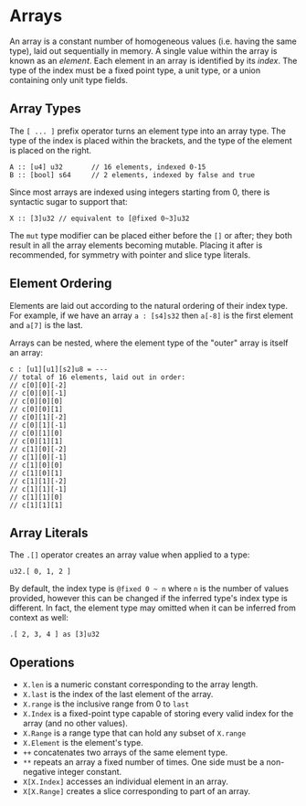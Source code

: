 # Arrays
An array is a constant number of homogeneous values (i.e. having the same type), laid out sequentially in memory.  A single value within the array is known as an _element_.  Each element in an array is identified by its _index_.  The type of the index must be a fixed point type, a unit type, or a union containing only unit type fields.

## Array Types
The `[ ... ]` prefix operator turns an element type into an array type.  The type of the index is placed within the brackets, and the type of the element is placed on the right.
```verdi
A :: [u4] u32       // 16 elements, indexed 0-15
B :: [bool] s64     // 2 elements, indexed by false and true
```

Since most arrays are indexed using integers starting from 0, there is syntactic sugar to support that:
```verdi
X :: [3]u32 // equivalent to [@fixed 0~3]u32
```

The `mut` type modifier can be placed either before the `[]` or after; they both result in all the array elements becoming mutable.  Placing it after is recommended, for symmetry with pointer and slice type literals.

## Element Ordering
Elements are laid out according to the natural ordering of their index type.  For example, if we have an array  `a : [s4]s32` then `a[-8]` is the first element and `a[7]` is the last.

Arrays can be nested, where the element type of the "outer" array is itself an array:
```verdi
c : [u1][u1][s2]u8 = ---
// total of 16 elements, laid out in order:
// c[0][0][-2]
// c[0][0][-1]
// c[0][0][0]
// c[0][0][1]
// c[0][1][-2]
// c[0][1][-1]
// c[0][1][0]
// c[0][1][1]
// c[1][0][-2]
// c[1][0][-1]
// c[1][0][0]
// c[1][0][1]
// c[1][1][-2]
// c[1][1][-1]
// c[1][1][0]
// c[1][1][1]
```


## Array Literals
The `.[]` operator creates an array value when applied to a type:
```verdi
u32.[ 0, 1, 2 ]
```
By default, the index type is `@fixed 0 ~ n` where `n` is the number of values provided, however this can be changed if the inferred type's index type is different.  In fact, the element type may omitted when it can be inferred from context as well:
```verdi
.[ 2, 3, 4 ] as [3]u32
```

## Operations
* `X.len` is a numeric constant corresponding to the array length.
* `X.last` is the index of the last element of the array.
* `X.range` is the inclusive range from 0 to `last`
* `X.Index` is a fixed-point type capable of storing every valid index for the array (and no other values).
* `X.Range` is a range type that can hold any subset of `X.range`
* `X.Element` is the element's type.
* `++` concatenates two arrays of the same element type.
* `**` repeats an array a fixed number of times.  One side must be a non-negative integer constant.
* `X[X.Index]` accesses an individual element in an array.
* `X[X.Range]` creates a slice corresponding to part of an array.



